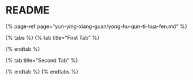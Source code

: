 # README

{% page-ref page="yun-ying-xiang-guan/yong-hu-qun-ti-hua-fen.md" %}



{% tabs %}
{% tab title="First Tab" %}

{% endtab %}

{% tab title="Second Tab" %}

{% endtab %}
{% endtabs %}



